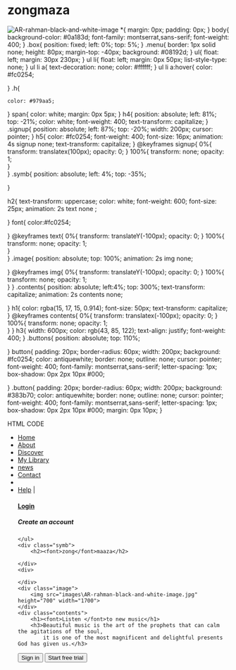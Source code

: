 # zongmaza
![AR-rahman-black-and-white-image](https://user-images.githubusercontent.com/114070795/191580016-d6857fbd-9d9f-4d05-84ec-5eb732c73894.jpg)
*{
    margin: 0px;
    padding: 0px;
}
body{
    background-color: #0a183d;
    font-family: montserrat,sans-serif;
    font-weight: 400;
}
.box{
    position: fixed;
    left: 0%;
    top: 5%;
}
.menu{
border: 1px solid none;
height: 80px;
margin-top: -40px;
background: #08192d;
}
ul{
    float: left;
    margin: 30px 230px;
}
ul li{
float: left;
margin: 0px 50px;
list-style-type: none;
}
ul li a{
    text-decoration: none;
    color: #ffffff;
}
ul li a:hover{
    color: #fc0254;

}
.h{
    
    color: #979aa5;
}
span{
    color: white;
    margin: 0px 5px;
}
h4{
    position: absolute;
left: 81%;
top: -21%;
color: white;
font-weight: 400;
text-transform: capitalize;
}
.signup{
    position: absolute;
    left: 87%;
    top: -20%;
    width: 200px;
    cursor: pointer;
}
h5{
    color: #fc0254;
    font-weight: 400;
    font-size: 16px;
    animation: 4s signup none;
text-transform: capitalize;
}
@keyframes signup{
    0%{
        transform: translatex(100px);
        opacity: 0;
    }
    100%{
transform: none;
opacity: 1;    
}  
}
.symb{
    position: absolute;
    left: 4%;
    top: -35%;

}

h2{
    text-transform: uppercase;
    color: white;
    font-weight: 600;
    font-size: 25px;
    animation: 2s text none ;

}
font{
    color:#fc0254;

}
@keyframes text{
    0%{
        transform: translateY(-100px);
        opacity: 0;
    }
    100%{
transform: none;
opacity: 1;    
}  
}
.image{
    position: absolute;
    top: 100%;
    animation: 2s img none;

}
@keyframes img{
    0%{
        transform: translateY(-100px);
        opacity: 0;
    }
    100%{
transform: none;
opacity: 1;   
    }
}
.contents{
    position: absolute;
    left:4%;
    top: 300%;
    text-transform: capitalize;
    animation: 2s contents none;

} 
h1{
    color: rgba(15, 17, 15, 0.914);
    font-size: 50px;
    text-transform: capitalize;
}
@keyframes contents{
    0%{
        transform: translatex(-100px);
        opacity: 0;
    }
    100%{
transform: none;
opacity: 1;    
    }
}
h3{
    width: 600px;
    color: rgb(43, 85, 122);
    text-align: justify;
    font-weight: 400;
}
.buttons{
    position: absolute;
    top: 110%;

}
button{
    padding: 20px;
    border-radius: 60px;
width: 200px;
background: #fc0254;
color: antiquewhite;
border: none;
outline: none;
cursor: pointer;
font-weight: 400;
font-family: montserrat,sans-serif;
letter-spacing: 1px;
box-shadow: 0px 2px 10px #000;

}
.button{
    padding: 20px;
    border-radius: 60px;
width: 200px;
background: #383b70;
color: antiquewhite;
border: none;
outline: none;
cursor: pointer;
font-weight: 400;
font-family: montserrat,sans-serif;
letter-spacing: 1px;
box-shadow: 0px 2px 10px #000;
margin: 0px 10px;
}


HTML CODE
<html>
<head>
<title>zongmaaza music</title>
<link rel="stylesheet" href="music.css" type="text/css">
<link rel="preconnect" href="https://fonts.googleapis.com">
<link rel="preconnect" href="https://fonts.gstatic.com" crossorigin>
<link href="https://fonts.googleapis.com/css2?family=Poppins:wght@300&display=swap" rel="stylesheet">


</head>

<body>
    <div class="box">
<div class="menu">
    <ul>
        <li><a href="index.html">Home</a> </li>
        <li><a href="">About</a> </li>
        <li><a href="">Discover</a></li>
        <li><a href="">My Library</a></li>
        <li><a href="">news</a></li>
        <li><a href="">Contact</a></li>
        <li></li>
        <li class="user">
            <a href="" class="h" >Help</a>
            <span>|</span>
           <a href=""><h4>Login</h4></a>
            <h5 class="signup">Create an account</h5>
        </li>


    </ul>
    <div class="symb">
        <h2><font>zong</font>maaza</h2>

    </div>
    <div>

    </div>
    <div class="image">
        <img src="images\AR-rahman-black-and-white-image.jpg" height="700" width="1700">
    </div>
    <div class="contents">
        <h1><font>Listen </font>to new music</h1>
        <h3>Beautiful music is the art of the prophets that can calm the agitations of the soul,
            it is one of the most magnificent and delightful presents God has given us.</h3>
<div class="buttons">
    <button>Sign in</button>
   <a href="start.html"><button class="button2">Start free trial</button><a </a>

</div>
    </div>

</div>
    </div>






</body>
















</html>
